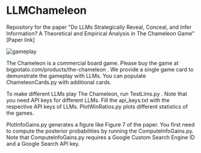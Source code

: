 # LLMChameleon
Repository for the paper "Do LLMs Strategically Reveal, Conceal, and Infer Information?  A Theoretical and Empirical Analysis in The Chameleon Game" [Paper link]

![gameplay](https://github.com/user-attachments/assets/c1669aed-1858-4570-8f49-a7fc278223eb)

The Chameleon is a commercial board game. Please buy the game at bigpotato.com/products/the-chameleon . 
We provide a single game card to demonstrate the gameplay with LLMs. You can populate ChameleonCards.py with additional cards.

To make different LLMs play The Chameleon, run TestLlms.py . Note that you need API keys for different LLMs. Fill the api_keys.txt with the respective API keys of LLMs. PlotWinRatios.py plots different statistics of the games.

PlotInfoGains.py generates a figure like Figure 7 of the paper. You first need to compute the posterior probabilities by running the ComputeInfoGains.py. Note that ComputeInfoGains.py requires a Google Custom Search Engine ID and a Google Search API key.


